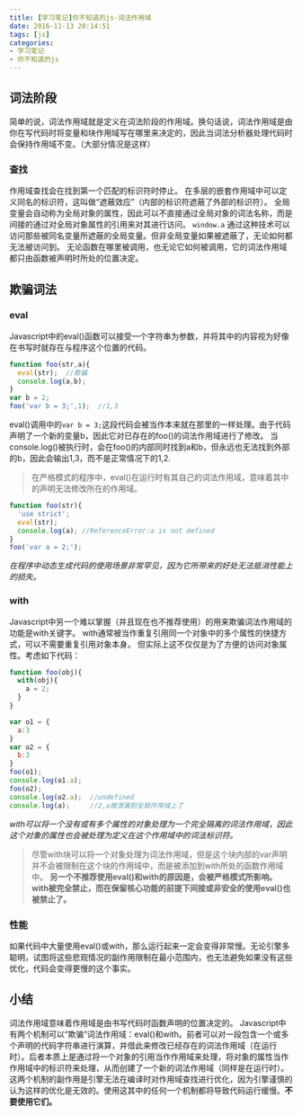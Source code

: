```yaml
---
title: [学习笔记]你不知道的js-词法作用域
date: 2016-11-13 20:14:51
tags: [js]
categories:
- 学习笔记
- 你不知道的js
---
```


## 词法阶段
简单的说，词法作用域就是定义在词法阶段的作用域。换句话说，词法作用域是由你在写代码时将变量和块作用域写在哪里来决定的，因此当词法分析器处理代码时会保持作用域不变。（大部分情况是这样）

### 查找
作用域查找会在找到第一个匹配的标识符时停止。
在多层的嵌套作用域中可以定义同名的标识符，这叫做“遮蔽效应”（内部的标识符遮蔽了外部的标识符）。
全局变量会自动称为全局对象的属性，因此可以不直接通过全局对象的词法名称，而是间接的通过对全局对象属性的引用来对其进行访问。
`window.a`
通过这种技术可以访问那些被同名变量所遮蔽的全局变量。但非全局变量如果被遮蔽了，无论如何都无法被访问到。
无论函数在哪里被调用，也无论它如何被调用，它的词法作用域都只由函数被声明时所处的位置决定。

## 欺骗词法
### eval
Javascript中的eval()函数可以接受一个字符串为参数，并将其中的内容视为好像在书写时就存在与程序这个位置的代码。
```js
function foo(str,a){
  eval(str);  //欺骗
  console.log(a,b);
}
var b = 2;
foo('var b = 3;',1);  //1,3
```

eval()调用中的`var b = 3;`这段代码会被当作本来就在那里的一样处理。由于代码声明了一个新的变量b，因此它对已存在的foo()的词法作用域进行了修改。
当console.log()被执行时，会在foo()的内部同时找到a和b，但永远也无法找到外部的b，因此会输出1,3，而不是正常情况下的1,2.
> 在严格模式的程序中，eval()在运行时有其自己的词法作用域，意味着其中的声明无法修改所在的作用域。
```js
function foo(str){
  'use strict';
  eval(str);
  console.log(a); //ReferenceError:a is not defined
}
foo('var a = 2;');
```
*在程序中动态生成代码的使用场景非常罕见，因为它所带来的好处无法抵消性能上的损失。*

### with
Javascript中另一个难以掌握（并且现在也不推荐使用）的用来欺骗词法作用域的功能是with关键字。
with通常被当作重复引用同一个对象中的多个属性的快捷方式，可以不需要重复引用对象本身。
但实际上这不仅仅是为了方便的访问对象属性。考虑如下代码：
```js
function foo(obj){
  with(obj){
    a = 2;
  }
}

var o1 = {
  a:3
}
var o2 = {
  b:3
}
foo(o1);
console.log(o1.a);
foo(o2);
console.log(o2.a);  //undefined
console.log(a);     //2,a被泄漏到全局作用域上了
```
*with可以将一个没有或有多个属性的对象处理为一个完全隔离的词法作用域，因此这个对象的属性也会被处理为定义在这个作用域中的词法标识符。*
> 尽管with块可以将一个对象处理为词法作用域，但是这个块内部的var声明并不会被限制在这个块的作用域中，而是被添加到with所处的函数作用域中。
**另一个不推荐使用eval()和with的原因是，会被严格模式所影响。with被完全禁止，而在保留核心功能的前提下间接或非安全的使用eval()也被禁止了。**

### 性能
如果代码中大量使用eval()或with，那么运行起来一定会变得非常慢。无论引擎多聪明，试图将这些悲观情况的副作用限制在最小范围内，也无法避免如果没有这些优化，代码会变得更慢的这个事实。

## 小结
词法作用域意味着作用域是由书写代码时函数声明的位置决定的。
Javascript中有两个机制可以“欺骗”词法作用域：eval()和with。前者可以对一段包含一个或多个声明的代码字符串进行演算，并借此来修改已经存在的词法作用域（在运行时）。后者本质上是通过将一个对象的引用当作作用域来处理，将对象的属性当作作用域中的标识符来处理，从而创建了一个新的词法作用域（同样是在运行时）。
这两个机制的副作用是引擎无法在编译时对作用域查找进行优化，因为引擎谨慎的认为这样的优化是无效的。使用这其中的任何一个机制都将导致代码运行缓慢。**不要使用它们。**
